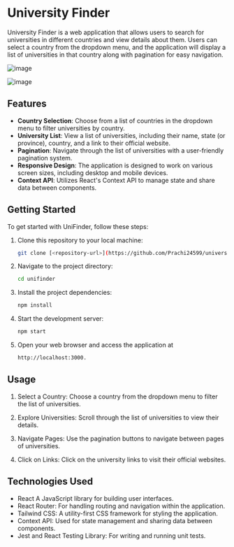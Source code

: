 # University Finder

University Finder is a web application that allows users to search for universities in different countries and view details about them. Users can select a country from the dropdown menu, and the application will display a list of universities in that country along with pagination for easy navigation.

![image](https://github.com/Prachi24599/university-finder/assets/54476598/c0ad853e-5d22-4fdb-9a01-2e1524c88740)


![image](https://github.com/Prachi24599/university-finder/assets/54476598/05469716-c3e6-43e5-adc8-c397878b1d5a)

## Features

- **Country Selection**: Choose from a list of countries in the dropdown menu to filter universities by country.
- **University List**: View a list of universities, including their name, state (or province), country, and a link to their official website.
- **Pagination**: Navigate through the list of universities with a user-friendly pagination system.
- **Responsive Design**: The application is designed to work on various screen sizes, including desktop and mobile devices.
- **Context API**: Utilizes React's Context API to manage state and share data between components.

## Getting Started

To get started with UniFinder, follow these steps:

1. Clone this repository to your local machine:

   ```bash
   git clone [<repository-url>](https://github.com/Prachi24599/university-finder.git)

2. Navigate to the project directory:
     ```bash
    cd unifinder

3. Install the project dependencies:
    ```bash
    npm install
    
4. Start the development server:
    ```bash
    npm start
    
5. Open your web browser and access the application at
     ```bash
     http://localhost:3000.

## Usage

1. Select a Country: Choose a country from the dropdown menu to filter the list of universities.

2. Explore Universities: Scroll through the list of universities to view their details.

3. Navigate Pages: Use the pagination buttons to navigate between pages of universities.

4. Click on Links: Click on the university links to visit their official websites.


## Technologies Used

- React A JavaScript library for building user interfaces.
- React Router: For handling routing and navigation within the application.
- Tailwind CSS: A utility-first CSS framework for styling the application.
- Context API: Used for state management and sharing data between components.
- Jest and React Testing Library: For writing and running unit tests.

